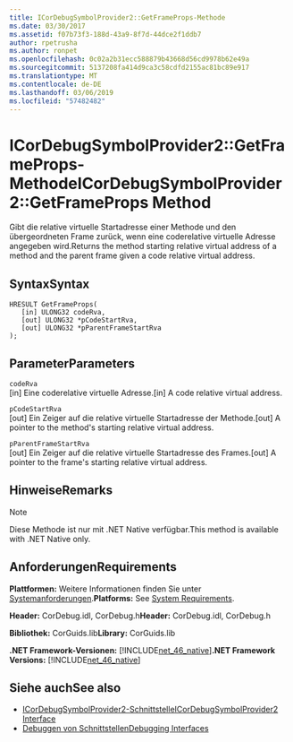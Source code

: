 ```yaml
---
title: ICorDebugSymbolProvider2::GetFrameProps-Methode
ms.date: 03/30/2017
ms.assetid: f07b73f3-188d-43a9-8f7d-44dce2f1ddb7
author: rpetrusha
ms.author: ronpet
ms.openlocfilehash: 0c02a2b31ecc588879b43668d56cd9978b62e49a
ms.sourcegitcommit: 5137208fa414d9ca3c58cdfd2155ac81bc89e917
ms.translationtype: MT
ms.contentlocale: de-DE
ms.lasthandoff: 03/06/2019
ms.locfileid: "57482482"
---
```

# <a name="icordebugsymbolprovider2getframeprops-method"></a><span data-ttu-id="9559a-102">ICorDebugSymbolProvider2::GetFrameProps-Methode</span><span class="sxs-lookup"><span data-stu-id="9559a-102">ICorDebugSymbolProvider2::GetFrameProps Method</span></span>
<span data-ttu-id="9559a-103">Gibt die relative virtuelle Startadresse einer Methode und den übergeordneten Frame zurück, wenn eine coderelative virtuelle Adresse angegeben wird.</span><span class="sxs-lookup"><span data-stu-id="9559a-103">Returns the method starting relative virtual address of a method and the parent frame given a code relative virtual address.</span></span>  
  
## <a name="syntax"></a><span data-ttu-id="9559a-104">Syntax</span><span class="sxs-lookup"><span data-stu-id="9559a-104">Syntax</span></span>  
  
```  
HRESULT GetFrameProps(  
   [in] ULONG32 codeRva,  
   [out] ULONG32 *pCodeStartRva,  
   [out] ULONG32 *pParentFrameStartRva  
);  
```  
  
## <a name="parameters"></a><span data-ttu-id="9559a-105">Parameter</span><span class="sxs-lookup"><span data-stu-id="9559a-105">Parameters</span></span>  
 `codeRva`  
 <span data-ttu-id="9559a-106">[in] Eine coderelative virtuelle Adresse.</span><span class="sxs-lookup"><span data-stu-id="9559a-106">[in] A code relative virtual address.</span></span>  
  
 `pCodeStartRva`  
 <span data-ttu-id="9559a-107">[out] Ein Zeiger auf die relative virtuelle Startadresse der Methode.</span><span class="sxs-lookup"><span data-stu-id="9559a-107">[out] A pointer to the method's starting relative virtual address.</span></span>  
  
 `pParentFrameStartRva`  
 <span data-ttu-id="9559a-108">[out] Ein Zeiger auf die relative virtuelle Startadresse des Frames.</span><span class="sxs-lookup"><span data-stu-id="9559a-108">[out] A pointer to the frame's starting relative virtual address.</span></span>  
  
## <a name="remarks"></a><span data-ttu-id="9559a-109">Hinweise</span><span class="sxs-lookup"><span data-stu-id="9559a-109">Remarks</span></span>  
  
> [!NOTE]
>  <span data-ttu-id="9559a-110">Diese Methode ist nur mit .NET Native verfügbar.</span><span class="sxs-lookup"><span data-stu-id="9559a-110">This method is available with .NET Native only.</span></span>  
  
## <a name="requirements"></a><span data-ttu-id="9559a-111">Anforderungen</span><span class="sxs-lookup"><span data-stu-id="9559a-111">Requirements</span></span>  
 <span data-ttu-id="9559a-112">**Plattformen:** Weitere Informationen finden Sie unter [Systemanforderungen](../../../../docs/framework/get-started/system-requirements.md).</span><span class="sxs-lookup"><span data-stu-id="9559a-112">**Platforms:** See [System Requirements](../../../../docs/framework/get-started/system-requirements.md).</span></span>  
  
 <span data-ttu-id="9559a-113">**Header:** CorDebug.idl, CorDebug.h</span><span class="sxs-lookup"><span data-stu-id="9559a-113">**Header:** CorDebug.idl, CorDebug.h</span></span>  
  
 <span data-ttu-id="9559a-114">**Bibliothek:** CorGuids.lib</span><span class="sxs-lookup"><span data-stu-id="9559a-114">**Library:** CorGuids.lib</span></span>  
  
 <span data-ttu-id="9559a-115">**.NET Framework-Versionen:** [!INCLUDE[net_46_native](../../../../includes/net-46-native-md.md)]</span><span class="sxs-lookup"><span data-stu-id="9559a-115">**.NET Framework Versions:** [!INCLUDE[net_46_native](../../../../includes/net-46-native-md.md)]</span></span>  
  
## <a name="see-also"></a><span data-ttu-id="9559a-116">Siehe auch</span><span class="sxs-lookup"><span data-stu-id="9559a-116">See also</span></span>
- [<span data-ttu-id="9559a-117">ICorDebugSymbolProvider2-Schnittstelle</span><span class="sxs-lookup"><span data-stu-id="9559a-117">ICorDebugSymbolProvider2 Interface</span></span>](../../../../docs/framework/unmanaged-api/debugging/icordebugsymbolprovider2-interface.md)
- [<span data-ttu-id="9559a-118">Debuggen von Schnittstellen</span><span class="sxs-lookup"><span data-stu-id="9559a-118">Debugging Interfaces</span></span>](../../../../docs/framework/unmanaged-api/debugging/debugging-interfaces.md)

